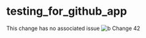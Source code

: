 # testing_for_github_app

This change has no associated issue
![b](https://kcavhjwafgtoqkqbbqrd.supabase.co/storage/v1/object/public/c4gt-github-profile/C4GT%20Analytics%20&%20Badges.jpg)
Change
42
